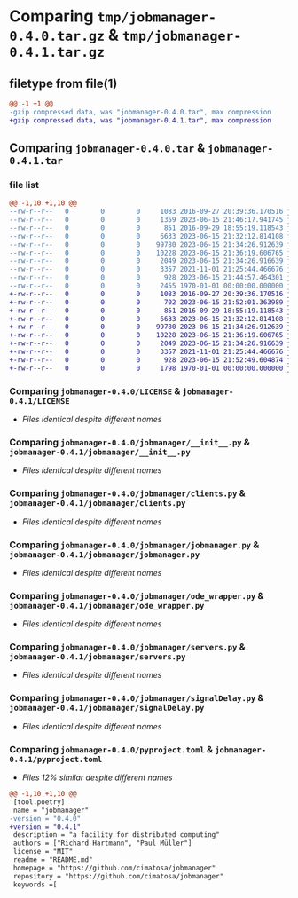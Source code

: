 # Comparing `tmp/jobmanager-0.4.0.tar.gz` & `tmp/jobmanager-0.4.1.tar.gz`

## filetype from file(1)

```diff
@@ -1 +1 @@
-gzip compressed data, was "jobmanager-0.4.0.tar", max compression
+gzip compressed data, was "jobmanager-0.4.1.tar", max compression
```

## Comparing `jobmanager-0.4.0.tar` & `jobmanager-0.4.1.tar`

### file list

```diff
@@ -1,10 +1,10 @@
--rw-r--r--   0        0        0     1083 2016-09-27 20:39:36.170516 jobmanager-0.4.0/LICENSE
--rw-r--r--   0        0        0     1359 2023-06-15 21:46:17.941745 jobmanager-0.4.0/README.md
--rw-r--r--   0        0        0      851 2016-09-29 18:55:19.118543 jobmanager-0.4.0/jobmanager/__init__.py
--rw-r--r--   0        0        0     6633 2023-06-15 21:32:12.814108 jobmanager-0.4.0/jobmanager/clients.py
--rw-r--r--   0        0        0    99780 2023-06-15 21:34:26.912639 jobmanager-0.4.0/jobmanager/jobmanager.py
--rw-r--r--   0        0        0    10228 2023-06-15 21:36:19.606765 jobmanager-0.4.0/jobmanager/ode_wrapper.py
--rw-r--r--   0        0        0     2049 2023-06-15 21:34:26.916639 jobmanager-0.4.0/jobmanager/servers.py
--rw-r--r--   0        0        0     3357 2021-11-01 21:25:44.466676 jobmanager-0.4.0/jobmanager/signalDelay.py
--rw-r--r--   0        0        0      928 2023-06-15 21:44:57.464301 jobmanager-0.4.0/pyproject.toml
--rw-r--r--   0        0        0     2455 1970-01-01 00:00:00.000000 jobmanager-0.4.0/PKG-INFO
+-rw-r--r--   0        0        0     1083 2016-09-27 20:39:36.170516 jobmanager-0.4.1/LICENSE
+-rw-r--r--   0        0        0      702 2023-06-15 21:52:01.363989 jobmanager-0.4.1/README.md
+-rw-r--r--   0        0        0      851 2016-09-29 18:55:19.118543 jobmanager-0.4.1/jobmanager/__init__.py
+-rw-r--r--   0        0        0     6633 2023-06-15 21:32:12.814108 jobmanager-0.4.1/jobmanager/clients.py
+-rw-r--r--   0        0        0    99780 2023-06-15 21:34:26.912639 jobmanager-0.4.1/jobmanager/jobmanager.py
+-rw-r--r--   0        0        0    10228 2023-06-15 21:36:19.606765 jobmanager-0.4.1/jobmanager/ode_wrapper.py
+-rw-r--r--   0        0        0     2049 2023-06-15 21:34:26.916639 jobmanager-0.4.1/jobmanager/servers.py
+-rw-r--r--   0        0        0     3357 2021-11-01 21:25:44.466676 jobmanager-0.4.1/jobmanager/signalDelay.py
+-rw-r--r--   0        0        0      928 2023-06-15 21:52:49.604874 jobmanager-0.4.1/pyproject.toml
+-rw-r--r--   0        0        0     1798 1970-01-01 00:00:00.000000 jobmanager-0.4.1/PKG-INFO
```

### Comparing `jobmanager-0.4.0/LICENSE` & `jobmanager-0.4.1/LICENSE`

 * *Files identical despite different names*

### Comparing `jobmanager-0.4.0/jobmanager/__init__.py` & `jobmanager-0.4.1/jobmanager/__init__.py`

 * *Files identical despite different names*

### Comparing `jobmanager-0.4.0/jobmanager/clients.py` & `jobmanager-0.4.1/jobmanager/clients.py`

 * *Files identical despite different names*

### Comparing `jobmanager-0.4.0/jobmanager/jobmanager.py` & `jobmanager-0.4.1/jobmanager/jobmanager.py`

 * *Files identical despite different names*

### Comparing `jobmanager-0.4.0/jobmanager/ode_wrapper.py` & `jobmanager-0.4.1/jobmanager/ode_wrapper.py`

 * *Files identical despite different names*

### Comparing `jobmanager-0.4.0/jobmanager/servers.py` & `jobmanager-0.4.1/jobmanager/servers.py`

 * *Files identical despite different names*

### Comparing `jobmanager-0.4.0/jobmanager/signalDelay.py` & `jobmanager-0.4.1/jobmanager/signalDelay.py`

 * *Files identical despite different names*

### Comparing `jobmanager-0.4.0/pyproject.toml` & `jobmanager-0.4.1/pyproject.toml`

 * *Files 12% similar despite different names*

```diff
@@ -1,10 +1,10 @@
 [tool.poetry]
 name = "jobmanager"
-version = "0.4.0"
+version = "0.4.1"
 description = "a facility for distributed computing"
 authors = ["Richard Hartmann", "Paul Müller"]
 license = "MIT"
 readme = "README.md"
 homepage = "https://github.com/cimatosa/jobmanager"
 repository = "https://github.com/cimatosa/jobmanager"
 keywords =[
```

